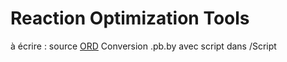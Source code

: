 # Reaction Optimization Tools

à écrire : source [ORD](https://open-reaction-database.org/)
Conversion .pb.by avec script dans /Script